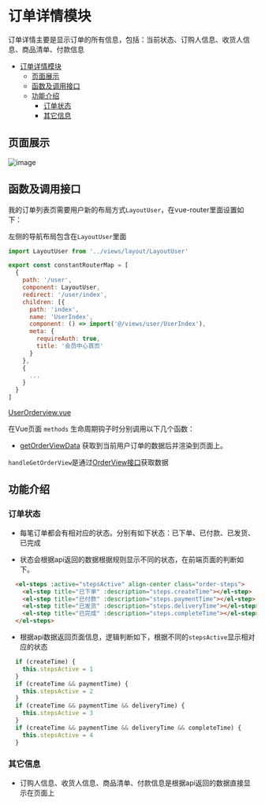 # 订单详情模块

订单详情主要是显示订单的所有信息，包括：当前状态、订购人信息、收货人信息、商品清单、付款信息

<!-- TOC -->

- [订单详情模块](#订单详情模块)
  - [页面展示](#页面展示)
  - [函数及调用接口](#函数及调用接口)
  - [功能介绍](#功能介绍)
    - [订单状态](#订单状态)
    - [其它信息](#其它信息)

<!-- /TOC -->

## 页面展示

![image](./images/userOrderDetail.png)

## 函数及调用接口

我的订单列表页需要用户新的布局方式`LayoutUser`，在vue-router里面设置如下：

左侧的导航布局包含在`LayoutUser`里面

```js
import LayoutUser from '../views/layout/LayoutUser'

export const constantRouterMap = [
  {
    path: '/user',
    component: LayoutUser,
    redirect: '/user/index',
    children: [{
      path: 'index',
      name: 'UserIndex',
      component: () => import('@/views/user/UserIndex'),
      meta: {
        requireAuth: true,
        title: '会员中心首页'
      }
    },
    {
      ...
    }
  }
]
```

[UserOrderview.vue](https://gitlab.kyani.cn/kyani-inc/kyani-shop-mobile/blob/master/src/views/user/UserOrderview.vue)

在Vue页面 `methods` 生命周期钩子时分别调用以下几个函数：
- [getOrderViewData](https://gitlab.kyani.cn/kyani-inc/kyani-shop-mobile/blob/master/src/views/user/UserOrderview.vue#L267) 获取到当前用户订单的数据后并渲染到页面上。

`handleGetOrderView`是通过[OrderView接口](https://gitlab.kyani.cn/kyani-inc/kyani-shop-mobile/blob/master/src/api/urls.js#L37)获取数据


## 功能介绍

### 订单状态
  - 每笔订单都会有相对应的状态。分别有如下状态：已下单、已付款、已发货、已完成

  - 状态会根据api返回的数据根据规则显示不同的状态，在前端页面的判断如下。

  ```html
    <el-steps :active="stepsActive" align-center class="order-steps">
      <el-step title="已下单" :description="steps.createTime"></el-step>
      <el-step title="已付款" :description="steps.paymentTime"></el-step>
      <el-step title="已发货" :description="steps.deliveryTime"></el-step>
      <el-step title="已完成" :description="steps.completeTime"></el-step>
    </el-steps>
  ```

  - 根据api数据返回页面信息，逻辑判断如下，根据不同的`stepsActive`显示相对应的状态
  
  ```js
    if (createTime) {
      this.stepsActive = 1
    }
    if (createTime && paymentTime) {
      this.stepsActive = 2
    }
    if (createTime && paymentTime && deliveryTime) {
      this.stepsActive = 3
    }
    if (createTime && paymentTime && deliveryTime && completeTime) {
      this.stepsActive = 4
    }
  ```

### 其它信息
  - 订购人信息、收货人信息、商品清单、付款信息是根据api返回的数据直接显示在页面上